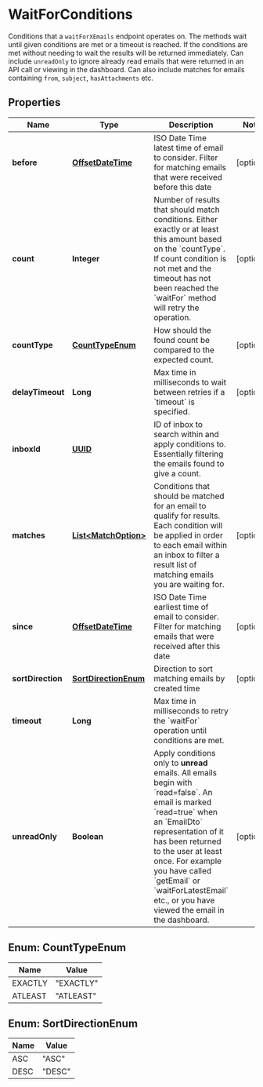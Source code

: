

# WaitForConditions

Conditions that a `waitForXEmails` endpoint operates on. The methods wait until given conditions are met or a timeout is reached. If the conditions are met without needing to wait the results will be returned immediately. Can include `unreadOnly` to ignore already read emails that were returned in an API call or viewing in the dashboard. Can also include matches for emails containing `from`, `subject`, `hasAttachments` etc.
## Properties

Name | Type | Description | Notes
------------ | ------------- | ------------- | -------------
**before** | [**OffsetDateTime**](OffsetDateTime) | ISO Date Time latest time of email to consider. Filter for matching emails that were received before this date |  [optional]
**count** | **Integer** | Number of results that should match conditions. Either exactly or at least this amount based on the &#x60;countType&#x60;. If count condition is not met and the timeout has not been reached the &#x60;waitFor&#x60; method will retry the operation. |  [optional]
**countType** | [**CountTypeEnum**](#CountTypeEnum) | How should the found count be compared to the expected count. |  [optional]
**delayTimeout** | **Long** | Max time in milliseconds to wait between retries if a &#x60;timeout&#x60; is specified. |  [optional]
**inboxId** | [**UUID**](UUID) | ID of inbox to search within and apply conditions to. Essentially filtering the emails found to give a count. | 
**matches** | [**List&lt;MatchOption&gt;**](MatchOption) | Conditions that should be matched for an email to qualify for results. Each condition will be applied in order to each email within an inbox to filter a result list of matching emails you are waiting for. |  [optional]
**since** | [**OffsetDateTime**](OffsetDateTime) | ISO Date Time earliest time of email to consider. Filter for matching emails that were received after this date |  [optional]
**sortDirection** | [**SortDirectionEnum**](#SortDirectionEnum) | Direction to sort matching emails by created time |  [optional]
**timeout** | **Long** | Max time in milliseconds to retry the &#x60;waitFor&#x60; operation until conditions are met. | 
**unreadOnly** | **Boolean** | Apply conditions only to **unread** emails. All emails begin with &#x60;read&#x3D;false&#x60;. An email is marked &#x60;read&#x3D;true&#x60; when an &#x60;EmailDto&#x60; representation of it has been returned to the user at least once. For example you have called &#x60;getEmail&#x60; or &#x60;waitForLatestEmail&#x60; etc., or you have viewed the email in the dashboard. |  [optional]



## Enum: CountTypeEnum

Name | Value
---- | -----
EXACTLY | &quot;EXACTLY&quot;
ATLEAST | &quot;ATLEAST&quot;



## Enum: SortDirectionEnum

Name | Value
---- | -----
ASC | &quot;ASC&quot;
DESC | &quot;DESC&quot;



